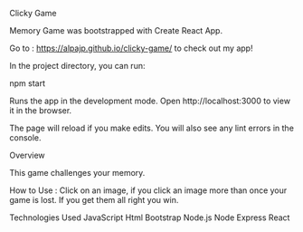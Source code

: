 Clicky Game

Memory Game was bootstrapped with Create React App.

Go to : https://alpajp.github.io/clicky-game/ to check out my app!

In the project directory, you can run:

npm start

Runs the app in the development mode.
Open http://localhost:3000 to view it in the browser.

The page will reload if you make edits.
You will also see any lint errors in the console.



Overview

This game challenges your memory.

How to Use :
Click on an image, if you click an image more than once your game is lost. If you get them all right you win.

Technologies Used
JavaScript
Html
Bootstrap
Node.js
Node Express
React
